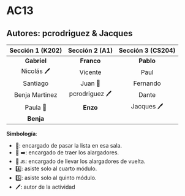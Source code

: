# AC13

## Autores: pcrodriguez & Jacques  

|  **Sección 1 (K202)**       |     **Sección 2 (A1)**     |      **Sección 3 (CS204)**    |
|:--------------------------: | :--------------------------: | :--------------------------: |
|  **Gabriel**    |   **Franco**    |      **Pablo**         |
|     Nicolás :pen:    |       Vicente       |     Paul      |
|     Santiago      |      Juan :book:     |     Fernando     |
|    Benja Martinez     |       pcrodriguez :pen:       |     Dante     |
|    Paula :book:      |     **Enzo**      |     Jacques :pen:     |
| **Benja** | 
**Simbología**:

- :book:: encargado de pasar la lista en esa sala.
- :battery: :arrow_right:: encargado de traer los alargadores.
- :battery: :back:: encargado de llevar los alargadores de vuelta.
- :four:: asiste solo al cuarto módulo.
- :five:: asiste solo al quinto módulo.
- :pen:: autor de la actividad

